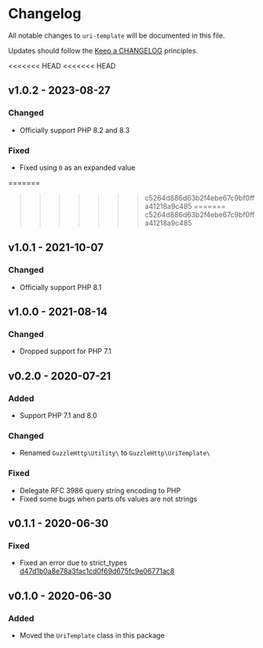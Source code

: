# Changelog

All notable changes to `uri-template` will be documented in this file.

Updates should follow the [Keep a CHANGELOG](http://keepachangelog.com/) principles.

<<<<<<< HEAD
<<<<<<< HEAD
## v1.0.2 - 2023-08-27

### Changed
- Officially support PHP 8.2 and 8.3

### Fixed
- Fixed using `0` as an expanded value

=======
>>>>>>> c5264d886d63b2f4ebe67c9bf0ffa41218a9c485
=======
>>>>>>> c5264d886d63b2f4ebe67c9bf0ffa41218a9c485
## v1.0.1 - 2021-10-07

### Changed
- Officially support PHP 8.1

## v1.0.0 - 2021-08-14

### Changed
- Dropped support for PHP 7.1

## v0.2.0 - 2020-07-21

### Added
- Support PHP 7.1 and 8.0

### Changed
- Renamed `GuzzleHttp\Utility\` to `GuzzleHttp\UriTemplate\`

### Fixed
- Delegate RFC 3986 query string encoding to PHP
- Fixed some bugs when parts ofs values are not strings

## v0.1.1 - 2020-06-30

### Fixed
- Fixed an error due to strict_types [d47d1b0a8e78a3fac1cd0f69d675fc9e06771ac8](https://github.com/guzzle/uri-template/commit/d47d1b0a8e78a3fac1cd0f69d675fc9e06771ac8)

## v0.1.0 - 2020-06-30

### Added
- Moved the `UriTemplate` class in this package
